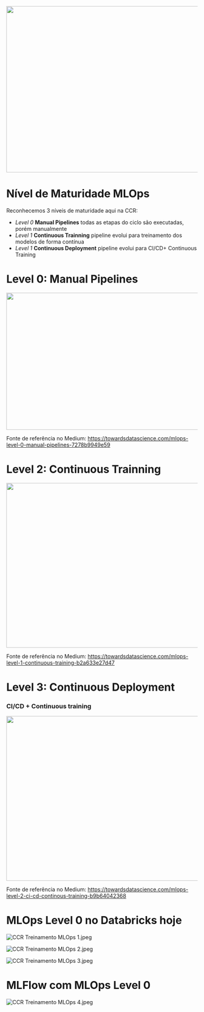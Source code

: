 <B style="font-weight:normal"  id="docs-internal-guid-318f9ed9-7fff-fb23-1321-68387315bdb1"><IMG  width="781px;"  height="438px;"  src="https://lh6.googleusercontent.com/bxCbUljgEQRXrXbNjCn6NOCQLtdy9paX6LC3LLNYW7U-_rVoXjPGwM-sQzpGm2wdYW-WfzY1IIuvr3QlWgd3MOHOX9dYKQY62mlCai6PqUAi7ZgCmnObsbARl9dgaj3k9NXTHOL4_uOaJyw-ic6bRGSjI0JZ06rEGaxKn07VzvMDlodzqxRKM5Pu4U2B80k1=nw"/></B>

# Nível de Maturidade MLOps

Reconhecemos 3 níveis de maturidade aqui na CCR:

- *Level 0* **Manual Pipelines** todas as etapas do ciclo são executadas, porém manualmente
- *Level 1* **Continuous Trainning** pipeline evolui para treinamento dos modelos de forma contínua
- *Level 1* **Continuous Deployment** pipeline evolui para CI/CD+ Continuous Training


# Level 0:  Manual Pipelines

<B style="font-weight:normal"  id="docs-internal-guid-2191a15a-7fff-fcac-a560-ab2fc816c325"><IMG  width="895px;"  height="361px;"  src="https://lh5.googleusercontent.com/43kY2uvIxCZS7LJWpMyOG4DNQ-rEb8s8rOCtbp0VdJ1OXfRQJVQfL5MXo62ngkuAAM9FLfUMD2C_rezH07JNU9OhLL13JOAiBiVgczZpNB37Vx8_nKESVqZeO4YpcYxVMLMWUoWcw5ZWIcLB4xFVuReI_Ee3n_YhztyZd1uBlWlBK1ime8QCzVrZtfCaOVZ1=nw"/></B>

Fonte de referência no Medium: https://towardsdatascience.com/mlops-level-0-manual-pipelines-7278b9949e59


# Level 2:  Continuous Trainning

<B style="font-weight:normal"  id="docs-internal-guid-45ea7c10-7fff-1445-31bd-5ace1ca8b736"><IMG  width="775px;"  height="434px;"  src="https://lh5.googleusercontent.com/Ltbw-JuDrXYhItvo2r2ES8qHjGfysu6E7Y2iYkVdmvns5lQWXdiVQeiEiC4u0IqcPRpf517He5v52Th52ZmbllA9aTrBxI4ceSFAiXmzsa-UutR1NtoJ6nyP4UQrOznAT2ENyZ2NkcQj6CsCAQ0NRctFGnKd41-MJqlpHZKI0cGaj2agFQI66NNvh5MwmOQe=nw"/></B>


Fonte de referência no Medium: https://towardsdatascience.com/mlops-level-1-continuous-training-b2a633e27d47

# Level 3:  Continuous Deployment 
### CI/CD + Continuous training

<B style="font-weight:normal"  id="docs-internal-guid-b38f8c24-7fff-593b-83fd-0a2532b87b04"><IMG  width="832px;"  height="434px;"  src="https://lh3.googleusercontent.com/_bhMJpTmKEPK_ae1POUfjC8iJYQ2aDqsSiLfsGUkUUPS9PY7nLBOVqmvl8SvMzL8iJBwGrJGkiHI-bK6gnoMlxG9luSOD_81JGC4QgQERplkB39BYdFtRmJCi6vEw0KX1h8Imm7FsVwm5DD4vGHZkdtzAEAskwI81-RDBMu6m_34AnE2Nliy86U9n6jWrLBL=nw"/></B>

Fonte de referência no Medium: https://towardsdatascience.com/mlops-level-2-ci-cd-continous-training-b9b64042368


# MLOps Level 0 no Databricks hoje

![CCR Treinamento MLOps 1.jpeg](/.attachments/CCR%20Treinamento%20MLOps%201-d7ab4490-be26-4b0d-a9bb-fd5e481fc4ee.jpeg)

![CCR Treinamento MLOps 2.jpeg](/.attachments/CCR%20Treinamento%20MLOps%202-b9d1fe49-b14a-4bd3-9338-3781bb8221a3.jpeg)

![CCR Treinamento MLOps 3.jpeg](/.attachments/CCR%20Treinamento%20MLOps%203-962f673f-68c3-46d0-a44c-d899cbcdd0e7.jpeg)

# MLFlow com MLOps Level 0
![CCR Treinamento MLOps 4.jpeg](/.attachments/CCR%20Treinamento%20MLOps%204-a81c7abd-bb78-4989-ad4a-a545f6b269d1.jpeg)



